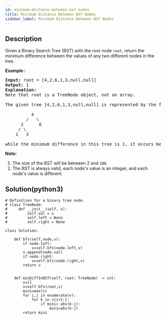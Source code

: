 ```yaml
---
id: minimum-distance-between-bst-nodes
title: Minimum Distance Between BST Nodes
sidebar_label: Minimum Distance Between BST Nodes
---
```

## Description
<div class="description">
<p>Given a Binary Search Tree (BST) with the root node <code>root</code>, return&nbsp;the minimum difference between the values of any two different nodes in the tree.</p>

<p><strong>Example :</strong></p>

<pre>
<strong>Input:</strong> root = [4,2,6,1,3,null,null]
<strong>Output:</strong> 1
<strong>Explanation:</strong>
Note that root is a TreeNode object, not an array.

The given tree [4,2,6,1,3,null,null] is represented by the following diagram:

          4
        /   \
      2      6
     / \    
    1   3  

while the minimum difference in this tree is 1, it occurs between node 1 and node 2, also between node 3 and node 2.
</pre>

<p><strong>Note:</strong></p>

<ol>
	<li>The size of the BST will be between 2 and&nbsp;<code>100</code>.</li>
	<li>The BST is always valid, each node&#39;s value is an integer, and each node&#39;s value is different.</li>
</ol>
</div>

## Solution(python3)
```python3
# Definition for a binary tree node.
# class TreeNode:
#     def __init__(self, x):
#         self.val = x
#         self.left = None
#         self.right = None

class Solution:
    
    def bfs(self,node,v):
        if node.left:
            v=self.bfs(node.left,v)
        v.append(node.val)
        if node.right:
            v=self.bfs(node.right,v)
        return v
    
    
    def minDiffInBST(self, root: TreeNode) -> int:
        v=[]
        v=self.bfs(root,v)
        mini=max(v)
        for i,j in enumerate(v):
            for k in v[i+1:]:
                if mini> abs(k-j):
                    mini=abs(k-j)
        return mini
```